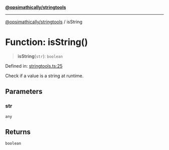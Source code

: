 [**@opsimathically/stringtools**](../README.md)

***

[@opsimathically/stringtools](../README.md) / isString

# Function: isString()

> **isString**(`str`): `boolean`

Defined in: [stringtools.ts:25](https://github.com/opsimathically/stringtools/blob/5714d320fcdf7327680edd07bd6d383b6db26812/src/stringtools.ts#L25)

Check if a value is a string at runtime.

## Parameters

### str

`any`

## Returns

`boolean`
